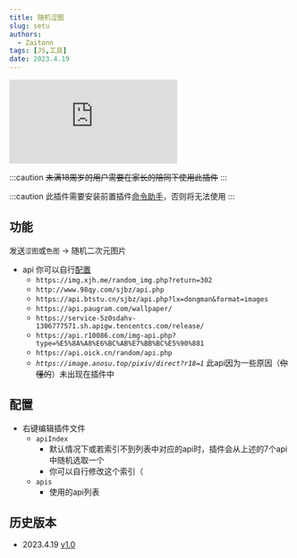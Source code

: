 ```yaml
---
title: 随机涩图
slug: setu
authors: 
  - Zaitonn
tags: [JS,工具]
date: 2023.4.19
---
```


![如果你看不到的话那就一定看不到吧（](http://www.98qy.com/sjbz/api.php)

:::caution
~~未满18周岁的用户需要在家长的陪同下使用此插件~~
:::

<!--truncate-->

:::caution
此插件需要安装前置插件[命令助手](CommandHelper)，否则将无法使用
:::

## 功能

发送`涩图`或`色图` -> 随机二次元图片

- api 你可以自行[配置](#配置)
  - `https://img.xjh.me/random_img.php?return=302`
  - `http://www.98qy.com/sjbz/api.php`
  - `https://api.btstu.cn/sjbz/api.php?lx=dongman&format=images`
  - `https://api.paugram.com/wallpaper/`
  - `https://service-5z0sdahv-1306777571.sh.apigw.tencentcs.com/release/`
  - `https://api.r10086.com/img-api.php?type=%E5%8A%A8%E6%BC%AB%E7%BB%BC%E5%90%881`
  - `https://api.oick.cn/random/api.php`
  - *`https://image.anosu.top/pixiv/direct?r18=1`* <span class="you-know-too-much">此api因为一些原因（~~你懂的~~）未出现在插件中</span>

## 配置

- 右键编辑插件文件
  - `apiIndex`
    - 默认情况下或若索引不到列表中对应的api时，插件会从上述的7个api中随机选取一个
    - 你可以自行修改这个索引（
  - `apis`
    - 使用的api列表

## 历史版本

- 2023.4.19 [v1.0](https://download.serein.cc/https://raw.githubusercontent.com/Zaitonn/Serein-Docs/5bf23e0c3666087a1faca1ada4064781b9d50c20/JS/setu/v1.0/setu.js)
